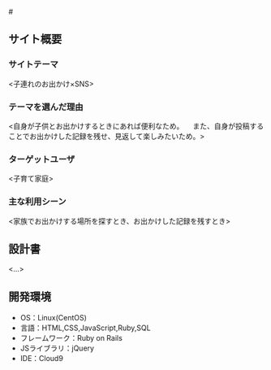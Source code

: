 #<DOKOITTAN>

## サイト概要 
### サイトテーマ
<子連れのお出かけ×SNS>

### テーマを選んだ理由
<自身が子供とお出かけするときにあれば便利なため。
　また、自身が投稿することでお出かけした記録を残せ、見返して楽しみたいため。>

### ターゲットユーザ
<子育て家庭>

### 主な利用シーン
<家族でお出かけする場所を探すとき、お出かけした記録を残すとき>

## 設計書
<...>

## 開発環境
- OS：Linux(CentOS)
- 言語：HTML,CSS,JavaScript,Ruby,SQL
- フレームワーク：Ruby on Rails
- JSライブラリ：jQuery
- IDE：Cloud9
